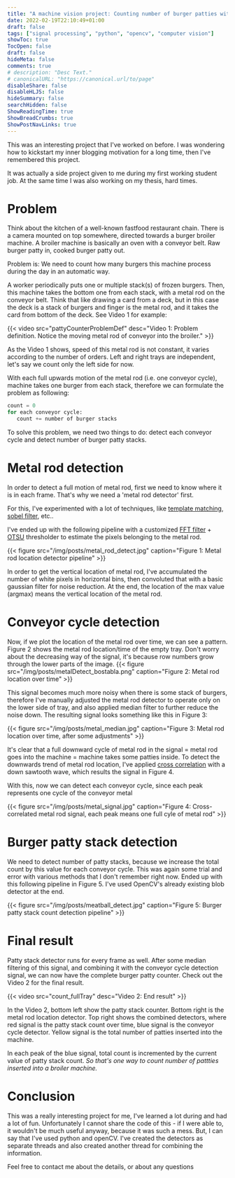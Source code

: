 ```yaml
---
title: "A machine vision project: Counting number of burger patties with OpenCV"
date: 2022-02-19T22:10:49+01:00
draft: false
tags: ["signal processing", "python", "opencv", "computer vision"]
showToc: true
TocOpen: false
draft: false
hideMeta: false
comments: true
# description: "Desc Text."
# canonicalURL: "https://canonical.url/to/page"
disableShare: false
disableHLJS: false
hideSummary: false
searchHidden: false
ShowReadingTime: true
ShowBreadCrumbs: true
ShowPostNavLinks: true
---
```



This was an interesting project that I've worked on before. I was wondering how to kickstart my inner blogging motivation for a long time, then I've remembered this project.


It was actually a side project given to me during my first working student job. At the same time I was also working on my thesis, hard times.


# Problem

Think about the kitchen of a well-known fastfood restaurant chain. There is a camera mounted on top somewhere, directed towards a burger broiler machine. A broiler machine is basically an oven with a conveyor belt. Raw burger patty in, cooked burger patty out. 

Problem is: We need to count how many burgers this machine process during the day in an automatic way. 


A worker periodically puts one or multiple stack(s) of frozen burgers. Then, this machine takes the bottom one from each stack, with a metal rod on the conveyor belt. Think that like drawing a card from a deck, but in this case the deck is a stack of burgers and finger is the metal rod, and it takes the card from bottom of the deck. See Video 1 for example:

{{< video src="pattyCounterProblemDef" desc="Video 1: Problem definition. Notice the moving metal rod of conveyor into the broiler." >}}


As the Video 1 shows, speed of this metal rod is not constant, it varies according to the number of orders. Left and right trays are independent, let's say we count only the left side for now.

With each full upwards motion of the metal rod (i.e. one conveyor cycle), machine takes one burger from each stack, therefore we can formulate the problem as following:

```python
count = 0
for each conveyor cycle:
   count += number of burger stacks
```


To solve this problem, we need two things to do: detect each conveyor cycle and detect number of burger patty stacks.

# Metal rod detection

In order to detect a full motion of metal rod, first we need to know where it is in each frame. That's why we need a 'metal rod detector' first.

For this, I've experimented with a lot of techniques, like [template matching](https://docs.opencv.org/3.4/d4/dc6/tutorial_py_template_matching.html), [sobel filter](https://homepages.inf.ed.ac.uk/rbf/HIPR2/sobel.htm), etc..  

I've ended up with the following pipeline with a customized [FFT filter](https://homepages.inf.ed.ac.uk/rbf/HIPR2/fourier.htm) + [OTSU](https://en.wikipedia.org/wiki/Otsu%27s_method) thresholder to estimate the pixels belonging to the metal rod. 

{{< figure src="/img/posts/metal_rod_detect.jpg" caption="Figure 1: Metal rod location detector pipeline" >}}


In order to get the vertical location of metal rod, I've accumulated the number of white pixels in horizontal bins, then convoluted that with a basic gaussian filter for noise reduction. At the end, the location of the max value (argmax) means the vertical location of the metal rod.


# Conveyor cycle detection

Now, if we plot the location of the metal rod over time, we can see a pattern. Figure 2 shows the metal rod location/time of the empty tray. Don't worry about the decreasing way of the signal, it's because row numbers grow through the lower parts of the image. 
{{< figure src="/img/posts/metalDetect_bostabla.png" caption="Figure 2: Metal rod location over time" >}}

This signal becomes much more noisy when there is some stack of burgers, therefore I've manually adjusted the metal rod detector to operate only on the lower side of tray, and also applied median filter to further reduce the noise down. The resulting signal looks something like this in Figure 3:

{{< figure src="/img/posts/metal_median.jpg" caption="Figure 3: Metal rod location over time, after some adjustments" >}}


It's clear that a full downward cycle of metal rod in the signal = metal rod goes into the machine = machine takes some patties inside. To detect the downwards trend of metal rod location, I've applied [cross correlation](https://en.wikipedia.org/wiki/Cross-correlation) with a down sawtooth wave, which results the signal in Figure 4.


With this, now we can detect each conveyor cycle, since each peak represents one cycle of the conveyor metal

{{< figure src="/img/posts/metal_signal.jpg" caption="Figure 4: Cross-correlated metal rod signal, each peak means one full cyle of metal rod" >}}


# Burger patty stack detection

We need to detect number of patty stacks, because we increase the total count by this value for each conveyor cycle. This was again some trial and error with various methods that I don't remember right now. Ended up with this following pipeline in Figure 5. I've used OpenCV's already existing blob detector at the end.

{{< figure src="/img/posts/meatball_detect.jpg" caption="Figure 5: Burger patty stack count detection pipeline" >}}


# Final result

Patty stack detector runs for every frame as well. After some median filtering of this signal, and combining it with the conveyor cycle detection signal, we can now have the complete burger patty counter. Check out the Video 2 for the final result.

{{< video src="count_fullTray" desc="Video 2: End result" >}}

In the Video 2, bottom left show the patty stack counter. Bottom right is the metal rod location detector. Top right shows the combined detectors, where red signal is the patty stack count over time, blue signal is the conveyor cycle detector. Yellow signal is the total number of patties inserted into the machine. 

In each peak of the blue signal, total count is incremented by the current value of patty stack count. _So that's one way to count number of pattties inserted into a broiler machine._


# Conclusion

This was a really interesting project for me, I've learned a lot during and had a lot of fun. Unfortunately I cannot share the code of this - if I were able to, it wouldn't be much useful anyway, because it was such a mess. But, I can say that I've used python and openCV. I've created the detectors as separate threads and also created another thread for combining the information. 

Feel free to contact me about the details, or about any questions
